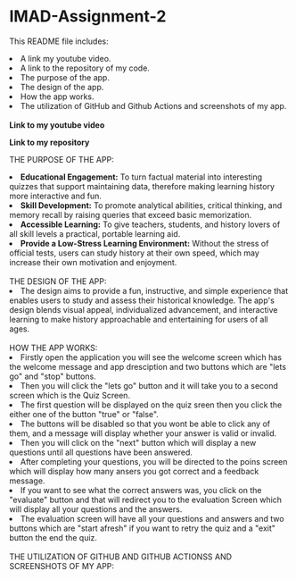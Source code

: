 # IMAD-Assignment-2

This README file includes:
<li> A link my youtube video.</li>
<li>A link to the repository of my code.</li>
<li>The purpose of the app.</li>
<li>The design of the app.</li>
<li>How the app works.</li>
<li>The utilization of GitHub and Github Actions and screenshots of my app.</li>
<br>
<b>Link to my youtube video</b>


<b>Link to my repository</b>

THE PURPOSE OF THE APP:
<li><b>Educational Engagement:</b> To turn factual material into interesting quizzes that support maintaining data, therefore making learning history more interactive and fun.</li>
<li><b>Skill Development:</b> To promote analytical abilities, critical thinking, and memory recall by raising queries that exceed basic memorization.</li>
<li><b>Accessible Learning:</b> To give teachers, students, and history lovers of all skill levels a practical, portable learning aid.</li>
<li><b>Provide a Low-Stress Learning Environment:</b> Without the stress of official tests, users can study history at their own speed, which may increase their own motivation and enjoyment.</li>
<br>
THE DESIGN OF THE APP:

<li>The design aims to provide a fun, instructive, and simple experience that enables users to study and assess their historical knowledge.  The app's design blends visual appeal, individualized advancement, and interactive learning to make history approachable and entertaining for users of all ages.</li>
<br>
HOW THE APP WORKS:

<li>Firstly open the application you will see the welcome screen which has the welcome message and app dresciption and two buttons which are "lets go" and "stop"  buttons.</li>
<li>Then you will click the "lets go" button and it will take you to a second screen which is the Quiz Screen.</li>
<li>The first question will be displayed on the quiz sreen then you click the either one of the button "true" or "false".</li>
<li>The buttons will be disabled so that you wont be able to click any of them, and a message will display whether your answer is valid or invalid.</li>
<li>Then you will click on the "next" button which will display a new questions until all questions have been answered.</li>
<li>After completing your questions, you will be directed to the poins screen which will display how many ansers you got correct and a feedback message.</li>
<li>If you want to see what the correct answers was, you click on the "evaluate" button and that will redirect you to the evaluation Screen which will display all your questions and the answers.</li>
<li>The evaluation screen will have all your questions and answers and two buttons which are "start afresh" if you want to retry the quiz and a "exit" button the end the quiz.</li>
<br>
THE UTILIZATION OF GITHUB AND GITHUB ACTIONSS AND SCREENSHOTS OF MY APP:
